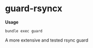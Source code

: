 guard-rsyncx
============

**Usage**
```
bundle exec guard
```

A more extensive and tested rsync guard
